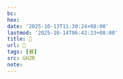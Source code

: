 ```yaml
---
bc:
hex:
date: '2025-10-13T11:30:24+08:00'
lastmod: '2025-10-14T06:42:23+08:00'
title: 󰥫
url: 󰥫
tags: [瞽]
src: GHZR
note:
---
```

